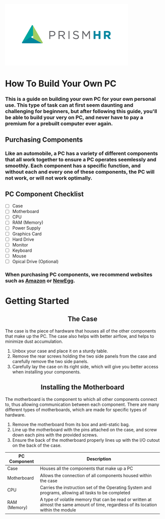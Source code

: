 ![](images/prismhr-logo-small.png)

# How To Build Your Own PC

### This is a guide on building your own PC for your own personal use. This type of task can at first seem daunting and challenging for beginners, but after following this guide, you'll be able to build your very on PC, and never have to pay a premium for a prebuilt computer ever again.

## Purchasing Components

### Like an automobile, a PC has a variety of different components that all work together to ensure a PC operates seemlessly and smoothly. Each component has a specific function, and without each and every one of these components, the PC will not work, or will not work optimally. 

## PC Component Checklist

- [ ] Case
- [ ] Motherboard
- [ ] CPU
- [ ] RAM (Memory)
- [ ] Power Supply
- [ ] Graphics Card
- [ ] Hard Drive
- [ ] Monitor
- [ ] Keyboard
- [ ] Mouse
- [ ] Opical Drive (Optional)

### When purchasing PC components, we recommend websites such as [Amazon](https://www.amazon.com) or [NewEgg](https:www.newegg.com).

# Getting Started

## <center> The Case </center>

The case is the piece of hardware that houses all of the other components that make up the PC. The case also helps with better airflow, and helps to minimize dust accumulation.

1. Unbox your case and place it on a sturdy table.
2. Remove the rear screws holding the two side panels from the case and carefully remove the two side panels. 
3. Carefully lay the case on its right side, which will give you better access when installing your components.

## <center> Installing the Motherboard </center>

The motherboard is the component to which all other components connect to, thus allowing communication between each component. There are many different types of motherboards, which are made for specific types of hardware.

1. Remove the motherboard from its box and anti-static bag.
2. Line up the motherboard with the pins attached on the case, and screw down each pins with the provided screws. 
3. Ensure the back of the motherboard properly lines up with the I/O cutout on the back of the case.

| PC Component  | Description |
| ------------  | ----------- |
| Case          | Houses all the components that make up a PC |
| Motherboard   | Allows the connection of all components housed within the case |
| CPU           | Carries the instruction set of the Operating System and programs, allowing all tasks to be completed |
| RAM (Memory)  | A type of volatile memory that can be read or written at almost the same amount of time, regardless of its location within the module |
